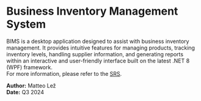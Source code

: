 # Business Inventory Management System
BIMS is a desktop application designed to assist with business inventory management.
It provides intuitive features for managing products, tracking inventory levels, handling supplier information, and
generating reports within an interactive and user-friendly interface built on the latest .NET 8 (WPF) framework.\
For more information, please refer to the [SRS](https://github.com/matteo-lez/Business-Inventory-Management-System/wiki#software-requirements-specification).

**Author:** Matteo Lež\
**Date:** Q3 2024
